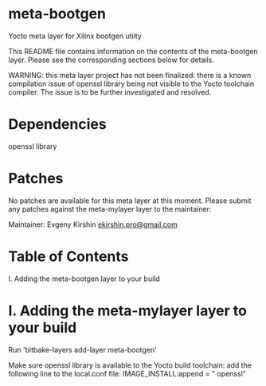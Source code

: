 # meta-bootgen
Yocto meta layer for Xilinx bootgen utiity

This README file contains information on the contents of the meta-bootgen layer.
Please see the corresponding sections below for details.

WARNING: this meta layer project has not been finalized: there is a known compilation issue of openssl library being not visible to the Yocto toolchain compiler. The issue is to be further investigated and resolved.

# Dependencies
  openssl library

# Patches

No patches are available for this meta layer at this moment.
Please submit any patches against the meta-mylayer layer to the maintainer:

Maintainer: Evgeny Kirshin <ekirshin.pro@gmail.com>


# Table of Contents

I. Adding the meta-bootgen layer to your build

# I. Adding the meta-mylayer layer to your build

Run 'bitbake-layers add-layer meta-bootgen'

Make sure openssl library is available to the Yocto build toolchain: add the following line to the local.conf file:
IMAGE_INSTALL:append = " openssl"


